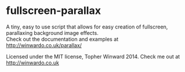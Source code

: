 fullscreen-parallax
===================
A tiny, easy to use script that allows for easy creation of fullscreen, parallaxing background image effects.  
Check out the documentation and examples at <http://winwardo.co.uk/parallax/>

Licensed under the MIT license, Topher Winward 2014. Check me out at <http://winwardo.co.uk>